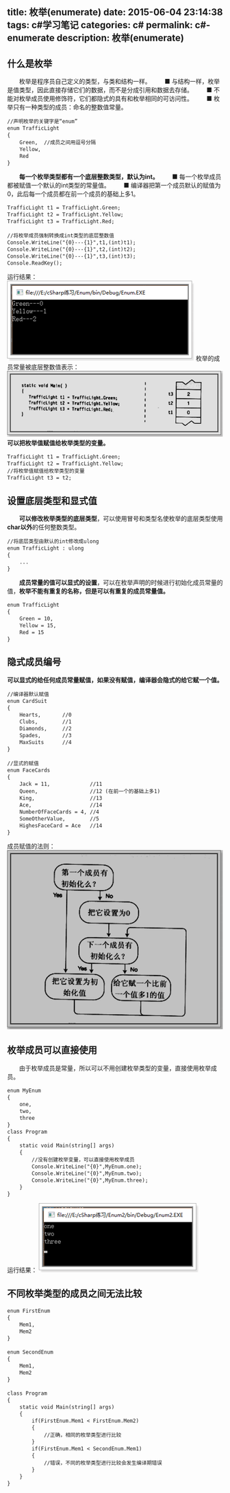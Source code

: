 title: 枚举(enumerate)
date: 2015-06-04 23:14:38
tags: c#学习笔记
categories: c#
permalink: c#-enumerate
description: 枚举(enumerate)
---
## 什么是枚举
　　枚举是程序员自己定义的类型，与类和结构一样。
　　■ 与结构一样，枚举是值类型，因此直接存储它们的数据，而不是分成引用和数据去存储。
　　■ 不能对枚举成员使用修饰符，它们都隐式的具有和枚举相同的可访问性。
　　■ 枚举只有一种类型的成员：命名的整数值常量。
```
//声明枚举的关键字是“enum”
enum TrafficLight
{
    Green,  //成员之间用逗号分隔
    Yellow,  
    Red
}
```
<!--more-->
　　**每一个枚举类型都有一个底层整数类型，默认为int。**
　　■ 每一个枚举成员都被赋值一个默认的int类型的常量值。
　　■ 编译器把第一个成员默认的赋值为0，此后每一个成员都在前一个成员的基础上多1。
```
TrafficLight t1 = TrafficLight.Green;
TrafficLight t2 = TrafficLight.Yellow;
TrafficLight t3 = TrafficLight.Red;

//将枚举成员强制转换成int类型的底层整数值
Console.WriteLine("{0}---{1}",t1,(int)t1);
Console.WriteLine("{0}---{1}",t2,(int)t2);
Console.WriteLine("{0}---{1}",t3,(int)t3);
Console.ReadKey();
```
运行结果：
![](/image/cSharp/cSharp85.png)
枚举的成员常量被底层整数值表示：
![](/image/cSharp/cSharp86.png)
　　**可以把枚举值赋值给枚举类型的变量。**
```
TrafficLight t1 = TrafficLight.Green;
TrafficLight t2 = TrafficLight.Yellow;
//将枚举值赋值给枚举类型的变量
TrafficLight t3 = t2;
```

## 设置底层类型和显式值
　　**可以修改枚举类型的底层类型**，可以使用冒号和类型名使枚举的底层类型使用**char以外**的任何整数类型。
```
//将底层类型由默认的int修改成ulong
enum TrafficLight : ulong
{
    ...
}
```
　　**成员常量的值可以显式的设置**，可以在枚举声明的时候进行初始化成员常量的值，**枚举不能有重复的名称，但是可以有重复的成员常量值。**
```
enum TrafficLight
{
    Green = 10,
    Yellow = 15,
    Red = 15
}
```

## 隐式成员编号
   **可以显式的给任何成员常量赋值，如果没有赋值，编译器会隐式的给它赋一个值。**
```
//编译器默认赋值
enum CardSuit
{
    Hearts,       //0
    Clubs,        //1
    Diamonds,     //2
    Spades,       //3
    MaxSuits      //4
}

//显式的赋值
enum FaceCards
{
    Jack = 11,             //11
    Queen,                 //12 (在前一个的基础上多1)
    King,                  //13
    Ace,                   //14
    NumberOfFaceCards = 4, //4
    SomeOtherValue,        //5
    HighesFaceCard = Ace   //14 
}
```
成员赋值的法则：
![](/image/cSharp/cSharp87.png)

## 枚举成员可以直接使用
　　由于枚举成员是常量，所以可以不用创建枚举类型的变量，直接使用枚举成员。
```
enum MyEnum
{
    one,
    two,
    three
}
class Program
{
    static void Main(string[] args)
    {
        //没有创建枚举变量，可以直接使用枚举成员
        Console.WriteLine("{0}",MyEnum.one);
        Console.WriteLine("{0}",MyEnum.two);
        Console.WriteLine("{0}",MyEnum.three);
    }
}
```
运行结果：
![](/image/cSharp/cSharp88.png)

## 不同枚举类型的成员之间无法比较
```
enum FirstEnum
{
    Mem1,
    Mem2
}

enum SecondEnum
{
    Mem1,
    Mem2
}

class Program
{
    static void Main(string[] args)
    {
        if(FirstEnum.Mem1 < FirstEnum.Mem2)
        {
            //正确，相同的枚举类型进行比较
        }
        if(FirstEnum.Mem1 < SecondEnum.Mem1)
        {
            //错误，不同的枚举类型进行比较会发生编译期错误
        }
    }
}
```